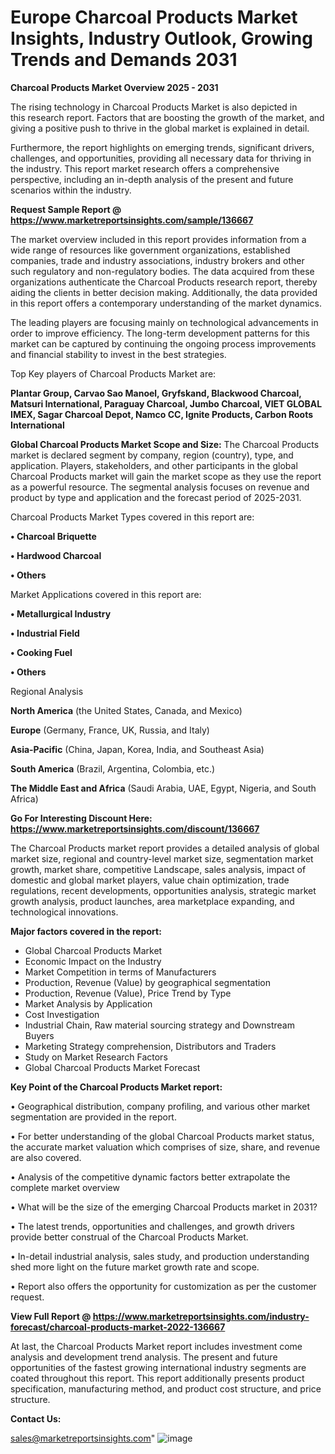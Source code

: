 # Europe Charcoal Products Market Insights, Industry Outlook, Growing Trends and Demands 2031

<Strong> Charcoal Products Market Overview 2025 - 2031</strong>

The rising technology in Charcoal Products Market is also depicted in this research report. Factors that are boosting the growth of the market, and giving a positive push to thrive in the global market is explained in detail.

Furthermore, the report highlights on emerging trends, significant drivers, challenges, and opportunities, providing all necessary data for thriving in the industry. This report market research offers a comprehensive perspective, including an in-depth analysis of the present and future scenarios within the industry.

<strong>Request Sample Report @ <a href=https://www.marketreportsinsights.com/sample/136667>https://www.marketreportsinsights.com/sample/136667</a></strong>

The market overview included in this report provides information from a wide range of resources like government organizations, established companies, trade and industry associations, industry brokers and other such regulatory and non-regulatory bodies. The data acquired from these organizations authenticate the Charcoal Products research report, thereby aiding the clients in better decision making. Additionally, the data provided in this report offers a contemporary understanding of the market dynamics.

The leading players are focusing mainly on technological advancements in order to improve efficiency. The long-term development patterns for this market can be captured by continuing the ongoing process improvements and financial stability to invest in the best strategies.

Top Key players of Charcoal Products Market are:

<strong>Plantar Group, Carvao Sao Manoel, Gryfskand, Blackwood Charcoal, Matsuri International, Paraguay Charcoal, Jumbo Charcoal, VIET GLOBAL IMEX, Sagar Charcoal Depot, Namco CC, Ignite Products, Carbon Roots International</strong>

<strong><b>Global Charcoal Products Market Scope and Size:</b></strong>
The Charcoal Products market is declared segment by company, region (country), type, and application. Players, stakeholders, and other participants in the global Charcoal Products market will gain the market scope as they use the report as a powerful resource. The segmental analysis focuses on revenue and product by type and application and the forecast period of 2025-2031.

Charcoal Products Market Types covered in this report are:

<strong>• Charcoal Briquette

• Hardwood Charcoal

• Others</strong>

Market Applications covered in this report are:

<strong>• Metallurgical Industry

• Industrial Field

• Cooking Fuel

• Others</strong> 

Regional Analysis

<strong>North America</strong> (the United States, Canada, and Mexico)

<strong>Europe</strong> (Germany, France, UK, Russia, and Italy)

<strong>Asia-Pacific</strong> (China, Japan, Korea, India, and Southeast Asia)

<strong>South America</strong> (Brazil, Argentina, Colombia, etc.)

<strong>The Middle East and Africa</strong> (Saudi Arabia, UAE, Egypt, Nigeria, and South Africa)

<strong>Go For Interesting Discount Here: <a href=https://www.marketreportsinsights.com/discount/136667>https://www.marketreportsinsights.com/discount/136667</a></strong>

The Charcoal Products market report provides a detailed analysis of global market size, regional and country-level market size, segmentation market growth, market share, competitive Landscape, sales analysis, impact of domestic and global market players, value chain optimization, trade regulations, recent developments, opportunities analysis, strategic market growth analysis, product launches, area marketplace expanding, and technological innovations.

<strong><b>Major factors covered in the report:</b></strong>
<ul>
  <li>Global Charcoal Products Market </li>
  <li>Economic Impact on the Industry</li>
  <li>Market Competition in terms of Manufacturers</li>
  <li>Production, Revenue (Value) by geographical segmentation</li>
  <li>Production, Revenue (Value), Price Trend by Type</li>
  <li>Market Analysis by Application</li>
  <li>Cost Investigation</li>
  <li>Industrial Chain, Raw material sourcing strategy and Downstream Buyers</li>
  <li>Marketing Strategy comprehension, Distributors and Traders</li>
  <li>Study on Market Research Factors</li>
  <li>Global Charcoal Products Market Forecast</li>
</ul>

<strong><b>Key Point of the Charcoal Products Market report:</b></strong>

• Geographical distribution, company profiling, and various other market segmentation are provided in the report.

• For better understanding of the global Charcoal Products market status, the accurate market valuation which comprises of size, share, and revenue are also covered.

• Analysis of the competitive dynamic factors better extrapolate the complete market overview

• What will be the size of the emerging Charcoal Products market in 2031?

• The latest trends, opportunities and challenges, and growth drivers provide better construal of the Charcoal Products Market.

• In-detail industrial analysis, sales study, and production understanding shed more light on the future market growth rate and scope.

• Report also offers the opportunity for customization as per the customer request.

<strong><b>View Full Report @ <a href=https://www.marketreportsinsights.com/industry-forecast/charcoal-products-market-2022-136667>https://www.marketreportsinsights.com/industry-forecast/charcoal-products-market-2022-136667</a></b></strong>


At last, the Charcoal Products Market report includes investment come analysis and development trend analysis. The present and future opportunities of the fastest growing international industry segments are coated throughout this report. This report additionally presents product specification, manufacturing method, and product cost structure, and price structure.

<strong>Contact Us:</strong>

sales@marketreportsinsights.com"
![image](https://github.com/user-attachments/assets/0f2ade2c-0d15-4bfb-9ed7-1e55633b170c)
